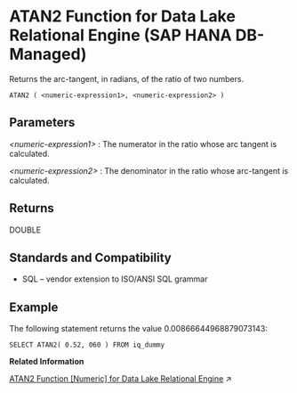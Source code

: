 <!-- loio8081001d5f8e4323a5f13cc57fb91cf1 -->

# ATAN2 Function for Data Lake Relational Engine \(SAP HANA DB-Managed\)

Returns the arc-tangent, in radians, of the ratio of two numbers.



```
ATAN2 ( <numeric-expression1>, <numeric-expression2> )
```



<a name="loio8081001d5f8e4323a5f13cc57fb91cf1__section_wck_m3k_srb"/>

## Parameters

 *<numeric-expression1\>*
 :   The numerator in the ratio whose arc tangent is calculated.

  *<numeric-expression2\>*
 :   The denominator in the ratio whose arc-tangent is calculated.

 

<a name="loio8081001d5f8e4323a5f13cc57fb91cf1__section_ltv_m3k_srb"/>

## Returns

DOUBLE



<a name="loio8081001d5f8e4323a5f13cc57fb91cf1__section_wyj_n3k_srb"/>

## Standards and Compatibility

-   SQL – vendor extension to ISO/ANSI SQL grammar



<a name="loio8081001d5f8e4323a5f13cc57fb91cf1__section_l2w_n3k_srb"/>

## Example

The following statement returns the value 0.00866644968879073143:

```
SELECT ATAN2( 0.52, 060 ) FROM iq_dummy
```

**Related Information**  


[ATAN2 Function [Numeric] for Data Lake Relational Engine](https://help.sap.com/viewer/19b3964099384f178ad08f2d348232a9/2023_1_QRC/en-US/a5356c1b84f210159f68d03274510fe6.html "Returns the arc-tangent, in radians, of the ratio of two numbers.") :arrow_upper_right:

